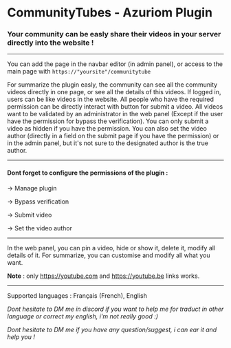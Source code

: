 # CommunityTubes - Azuriom Plugin

### Your community can be easly share their videos in your server directly into the website !


-----


You can add the page in the navbar editor (in admin panel), or access to the main page with `https://"yoursite"/communitytube`

For summarize the plugin easly, the community can see all the community videos directly in one page, or see all the details of this videos. If logged in, users can be like videos in the website. All people who have the required permission can be directly interact with button for submit a video. All videos want to be validated by an administrator in the web panel (Except if the user have the permission for bypass the verification). You can only submit a video as hidden if you have the permission. You can also set the video author (directly in a field on the submit page if you have the permission) or in the admin panel, but it's not sure to the designated author is the true author.


-----


#### Dont forget to configure the permissions of the plugin : 

-> Manage plugin

-> Bypass verification

-> Submit video

-> Set the video author


-----


In the web panel, you can pin a video, hide or show it, delete it, modify all details of it. For summarize, you can customise and modify all what you want.

**Note** : only https://youtube.com and https://youtube.be links works.


-----


Supported languages : Français (French), English

*Dont hesitate to DM me in discord if you want to help me for traduct in other language or correct my english, i'm not really good :)*

*Dont hesitate to DM me if you have any question/suggest, i can ear it and help you !*